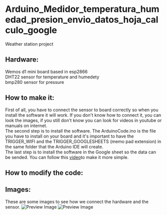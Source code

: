 # Arduino_Medidor_temperatura_humedad_presion_envio_datos_hoja_calculo_google

Weather station project

## Hardware:

Wemos d1 mini board based in esp2866<br/>
DHT22 sensor for temperature and humedety<br/>
bmp280 sensor for pressure

## How to make it:

First of all, you have to connect the sensor to board correctly so when you install the software it will work. If you don't know how to connect it, you can look the images, if you still don't know you can look for videos in youtube or manuals on internet.<br/>
The second step is to install the software. The ArduinoCode.ino is the file you have to install on your board and it's important to have the TRIGGER_WIFI and the TRIGGER_GOOGLESHEETS (memo pad extension) in the same folder that the Arduino IDE will create.<br/>
The last step is to install the software in the Google sheet so the data can be sended. You can follow this [video](https://youtu.be/GOiLbs5Sidc)to make it more simple.

## How to modify the code:



## Images:
These are some images to see how we connect the hardware and the sensor.
![Preview Image](https://github.com/ManuelHernandezDorta/Arduino_Medidor_temperatura_humedad_presion_envio_datos_hoja_calculo_google/blob/main/images/1610966629715.jpg)
![Preview Image](https://github.com/ManuelHernandezDorta/Arduino_Medidor_temperatura_humedad_presion_envio_datos_hoja_calculo_google/blob/main/images/1610966629722.jpg)
